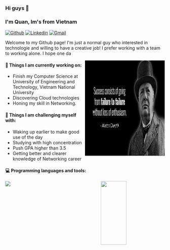 ### Hi guys 👋 
### I'm Quan, Im's from Vietnam

[![Github](https://img.shields.io/badge/-Github-000?style=flat&logo=Github&logoColor=white)](https://github.com/QuanVo308/QuanVo308)
[![Linkedin](https://img.shields.io/badge/-LinkedIn-blue?style=flat&logo=Linkedin&logoColor=white)](https://www.linkedin.com/in/quan-vo-921817225/)
[![Gmail](https://img.shields.io/badge/-Gmail-c14438?style=flat&logo=Gmail&logoColor=white)](mailto:minhquan.vo01@gmail.com)

Welcome to my Github page! I'm just a normal guy who interested in technologie and willing to have a creative job! I prefer working with a team to working alone. I hope one da

<img align="right" alt="img" src="https://github.com/QuanVo308/QuanVo308/blob/main/Untitled.png" width="50%" height="300px" />


#### 🌱 Things I am currently working on: 
- Finish my Computer Science at University of Engineering and Technology, Vietnam National University
- Discovering Cloud technologies
- Honing my skill in Networking.

#### :muscle: Things I am challenging myself with:
- Waking up earlier to make good use of the day
- Studying with high concentration
- Push GPA higher than 3.5
- Getting better and clearer knowledge of Networking career

#### :computer: Programming languages and tools: 

<div>
	<img width="50%" align='left'  src="https://github-readme-stats.vercel.app/api?username=QuanVo308&show_icons=true&theme=monokai&count_private=true&include_all_commits=true" />
	<img width="40%" height='200px' align='right'  src="https://github-readme-stats.vercel.app/api/top-langs/?username=QuanVo308&layout=compact&theme=monokai&count_private=true&include_all_commits=true&hide=c%2B%2B" />
</div>
